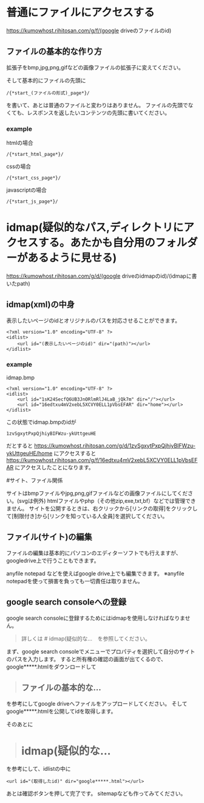 # 普通にファイルにアクセスする
https://kumowhost.rihitosan.com/g/f/(google driveのファイルのid)

## ファイルの基本的な作り方

拡張子をbmp,jpg,png,gifなどの画像ファイルの拡張子に変えてください。

そして基本的にファイルの先頭に
```
/{*start_(ファイルの形式)_page*}/
```

を書いて、あとは普通のファイルと変わりはありません。
ファイルの先頭でなくても、レスポンスを返したいコンテンツの先頭に書いてください。

### example

htmlの場合
```
/{*start_html_page*}/
```

cssの場合
```
/{*start_css_page*}/
```

javascriptの場合
```
/{*start_js_page*}/
```


# idmap(疑似的なパス,ディレクトリにアクセスする。あたかも自分用のフォルダーがあるように見せる)
https://kumowhost.rihitosan.com/g/d/(google driveのidmapのid)/(idmapに書いたpath)

## idmap(xml)の中身

表示したいページのidとオリジナルのパスを対応させることができます。

```
<?xml version="1.0" encoding="UTF-8" ?>
<idlist>
    <url id="(表示したいページのid)" dir="(path)"></url>
</idlist>
```

### example


idmap.bmp

```
<?xml version="1.0" encoding="UTF-8" ?>
<idlist>
    <url id="1sK24SecfQ6UB3JnORlmRlJ4LaB_jQk7m" dir="/"></url>
    <url id="16edtxu4mV2xebL5XCVY0ELL1pVbsEFAR" dir="home"></url>
</idlist>
```

この状態でidmap.bmpのidが

```
1zvSgxytPxpQjhiyBIFWzu-ykUttgeuHE
```

だとすると
https://kumowhost.rihitosan.com/g/d/1zvSgxytPxpQjhiyBIFWzu-ykUttgeuHE/home
にアクセスすると
https://kumowhost.rihitosan.com/g/f/16edtxu4mV2xebL5XCVY0ELL1pVbsEFAR
にアクセスしたことになります。



#サイト、ファイル関係

サイトはbmpファイルやjpg,png,gifファイルなどの画像ファイルにしてください。(svgは例外)
htmlファイルやphp（その他zip,exe,txt,bf）などでは管理できません。
サイトを公開するときは、右クリックから[リンクの取得]をクリックして[制限付き]から[リンクを知っている人全員]を選択してください。


## ファイル(サイト)の編集

ファイルの編集は基本的にパソコンのエディターソフトでも行えますが、googledrive上で行うこともできます。

anyfile notepad などを使えばgoogle drive上でも編集できます。
※anyfile notepadを使って損害を負っても一切責任は取りません。



## google search consoleへの登録

google search consoleに登録するためにはidmapを使用しなければなりません。

>詳しくは # idmap(疑似的な...　を参照してください。


まず、google search consoleでメニューでプロパティを選択して自分のサイトのパスを入力します。
すると所有権の確認の画面が出てくるので、
google*****.htmlをダウンロードして

>## ファイルの基本的な...

を参考にしてgoogle driveへファイルをアップロードしてください。
そしてgoogle*****.htmlを公開してidを取得します。

そのあとに
> # idmap(疑似的な...

を参考にして、idlistの中に
```
<url id="(取得したid)" dir="google*****.html"></url>
```

あとは確認ボタンを押して完了です。
sitemapなども作ってみてください。
